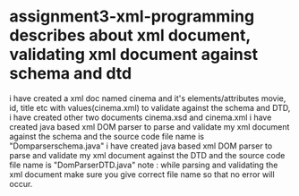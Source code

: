 # assignment3-xml-programming describes about xml document, validating xml document against schema and dtd
i have created a xml doc named cinema and it's elements/attributes movie, id, title etc with values(cinema.xml)
to validate against the schema and DTD, i have created other two documents cinema.xsd and cinema.xml
i have created java based xml DOM parser to parse and validate my xml document against the schema and the source code file name is "Domparserschema.java"
i have created java based xml DOM parser to parse and validate my xml document against the DTD and the source code file name is "DomParserDTD.java"
note : while parsing and validating the xml document make sure you give correct file name so that no error will occur. 
